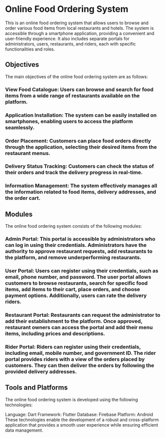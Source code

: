 # Online Food Ordering System
This is an online food ordering system that allows users to browse and order various food items from local restaurants and hotels. The system is accessible through a smartphone application, providing a convenient and user-friendly experience. It also includes separate portals for administrators, users, restaurants, and riders, each with specific functionalities and roles.

## Objectives
The main objectives of the online food ordering system are as follows:

### View Food Catalogue: Users can browse and search for food items from a wide range of restaurants available on the platform.

### Application Installation: The system can be easily installed on smartphones, enabling users to access the platform seamlessly.

### Order Placement: Customers can place food orders directly through the application, selecting their desired items from the restaurant menus.

### Delivery Status Tracking: Customers can check the status of their orders and track the delivery progress in real-time.

### Information Management: The system effectively manages all the information related to food items, delivery addresses, and the order cart.

## Modules
The online food ordering system consists of the following modules:

### Admin Portal: This portal is accessible by administrators who can log in using their credentials. Administrators have the authority to approve restaurant requests, add restaurants to the platform, and remove underperforming restaurants.

### User Portal: Users can register using their credentials, such as email, phone number, and password. The user portal allows customers to browse restaurants, search for specific food items, add items to their cart, place orders, and choose payment options. Additionally, users can rate the delivery riders.

### Restaurant Portal: Restaurants can request the administrator to add their establishment to the platform. Once approved, restaurant owners can access the portal and add their menu items, including prices and descriptions.

### Rider Portal: Riders can register using their credentials, including email, mobile number, and government ID. The rider portal provides riders with a view of the orders placed by customers. They can then deliver the orders by following the provided delivery addresses.

## Tools and Platforms
The online food ordering system is developed using the following technologies:

Language: Dart
Framework: Flutter
Database: Firebase
Platform: Android
These technologies enable the development of a robust and cross-platform application that provides a smooth user experience while ensuring efficient data management.
